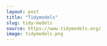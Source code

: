 ```yaml
---
layout: post
title: "Tidymodels"
slug: tidy-models
source: https://www.tidymodels.org/
image: tidymodels.png
---
```

